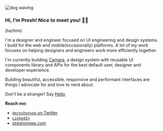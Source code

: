 <img src="https://media.giphy.com/media/Wj7lNjMNDxSmc/giphy.gif" alt="dog waving" />

### Hi, I’m Presh! Nice to meet you! 👋🏾
(he/him)

I'm a designer and engineer focused on UI engineering and design systems. I build for the web and mobile(occasionally) platforms. A lot of my work focuses on helping designers and engineers work more efficiently together.

I'm currently building [Camara](https://www.camara.space), a design system with reusable UI components library and APIs for the best default user, designer and developer experience.

Building beautiful, accessible, responsive and performant interfaces are things I advocate for and love to nerd about.

Don't be a stranger! Say [Hello](https://mobile.twitter.com/preshonyee)

**Reach me:**
- [`@preshonyee` on Twitter](https://twitter.com/preshonyee)
- [`LinkedIn`](https://www.linkedin.com/in/preshonyee/)
- [preshonyee.com](https://preshonyee.com/)
